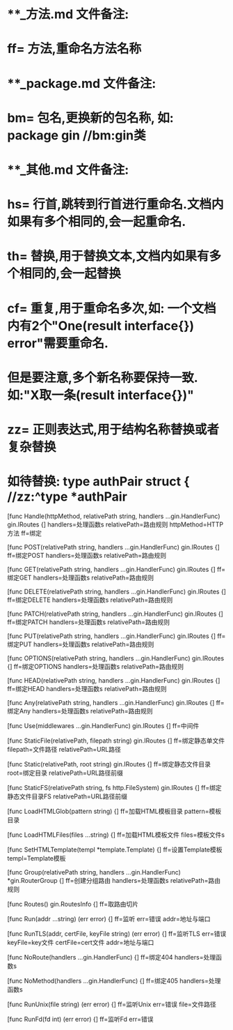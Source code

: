 # **_方法.md 文件备注:
# ff= 方法,重命名方法名称
# 
# **_package.md 文件备注:
# bm= 包名,更换新的包名称, 如: package gin //bm:gin类
#
# **_其他.md 文件备注:
# hs= 行首,跳转到行首进行重命名.文档内如果有多个相同的,会一起重命名.
# th= 替换,用于替换文本,文档内如果有多个相同的,会一起替换
# cf= 重复,用于重命名多次,如: 一个文档内有2个"One(result interface{}) error"需要重命名.
#     但是要注意,多个新名称要保持一致. 如:"X取一条(result interface{})"
# zz= 正则表达式,用于结构名称替换或者复杂替换
#     如待替换: type authPair struct { //zz:^type *authPair

[func Handle(httpMethod, relativePath string, handlers ...gin.HandlerFunc) gin.IRoutes {]
handlers=处理函数s
relativePath=路由规则
httpMethod=HTTP方法
ff=绑定

[func POST(relativePath string, handlers ...gin.HandlerFunc) gin.IRoutes {]
ff=绑定POST
handlers=处理函数s
relativePath=路由规则

[func GET(relativePath string, handlers ...gin.HandlerFunc) gin.IRoutes {]
ff=绑定GET
handlers=处理函数s
relativePath=路由规则

[func DELETE(relativePath string, handlers ...gin.HandlerFunc) gin.IRoutes {]
ff=绑定DELETE
handlers=处理函数s
relativePath=路由规则

[func PATCH(relativePath string, handlers ...gin.HandlerFunc) gin.IRoutes {]
ff=绑定PATCH
handlers=处理函数s
relativePath=路由规则

[func PUT(relativePath string, handlers ...gin.HandlerFunc) gin.IRoutes {]
ff=绑定PUT
handlers=处理函数s
relativePath=路由规则

[func OPTIONS(relativePath string, handlers ...gin.HandlerFunc) gin.IRoutes {]
ff=绑定OPTIONS
handlers=处理函数s
relativePath=路由规则

[func HEAD(relativePath string, handlers ...gin.HandlerFunc) gin.IRoutes {]
ff=绑定HEAD
handlers=处理函数s
relativePath=路由规则

[func Any(relativePath string, handlers ...gin.HandlerFunc) gin.IRoutes {]
ff=绑定Any
handlers=处理函数s
relativePath=路由规则

[func Use(middlewares ...gin.HandlerFunc) gin.IRoutes {]
ff=中间件

[func StaticFile(relativePath, filepath string) gin.IRoutes {]
ff=绑定静态单文件
filepath=文件路径
relativePath=URL路径

[func Static(relativePath, root string) gin.IRoutes {]
ff=绑定静态文件目录
root=绑定目录
relativePath=URL路径前缀

[func StaticFS(relativePath string, fs http.FileSystem) gin.IRoutes {]
ff=绑定静态文件目录FS
relativePath=URL路径前缀

[func LoadHTMLGlob(pattern string) {]
ff=加载HTML模板目录
pattern=模板目录

[func LoadHTMLFiles(files ...string) {]
ff=加载HTML模板文件
files=模板文件s

[func SetHTMLTemplate(templ *template.Template) {]
ff=设置Template模板
templ=Template模板

[func Group(relativePath string, handlers ...gin.HandlerFunc) *gin.RouterGroup {]
ff=创建分组路由
handlers=处理函数s
relativePath=路由规则

[func Routes() gin.RoutesInfo {]
ff=取路由切片

[func Run(addr ...string) (err error) {]
ff=监听
err=错误
addr=地址与端口

[func RunTLS(addr, certFile, keyFile string) (err error) {]
ff=监听TLS
err=错误
keyFile=key文件
certFile=cert文件
addr=地址与端口

[func NoRoute(handlers ...gin.HandlerFunc) {]
ff=绑定404
handlers=处理函数s

[func NoMethod(handlers ...gin.HandlerFunc) {]
ff=绑定405
handlers=处理函数s

[func RunUnix(file string) (err error) {]
ff=监听Unix
err=错误
file=文件路径

[func RunFd(fd int) (err error) {]
ff=监听Fd
err=错误
